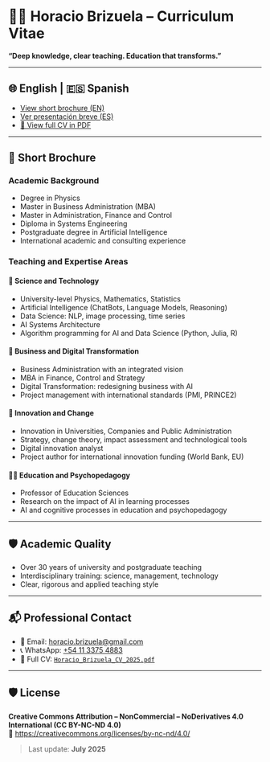 # 🧑‍🏫 Horacio Brizuela – Curriculum Vitae

**“Deep knowledge, clear teaching. Education that transforms.”**

---

## 🌐 English | 🇪🇸 Spanish

- [View short brochure (EN)](#short-brochure)
- [Ver presentación breve (ES)](https://github.com/FAMAphonic/cv-horacio-brizuela/tree/main)
- [📄 View full CV in PDF](./Horacio_Brizuela_CV_2025.pdf)

---

## 📘 Short Brochure

### Academic Background
- Degree in Physics  
- Master in Business Administration (MBA)  
- Master in Administration, Finance and Control  
- Diploma in Systems Engineering  
- Postgraduate degree in Artificial Intelligence  
- International academic and consulting experience

### Teaching and Expertise Areas

#### 🔬 Science and Technology
- University-level Physics, Mathematics, Statistics  
- Artificial Intelligence (ChatBots, Language Models, Reasoning)  
- Data Science: NLP, image processing, time series  
- AI Systems Architecture  
- Algorithm programming for AI and Data Science (Python, Julia, R)

#### 💼 Business and Digital Transformation
- Business Administration with an integrated vision  
- MBA in Finance, Control and Strategy  
- Digital Transformation: redesigning business with AI  
- Project management with international standards (PMI, PRINCE2)

#### 🧪 Innovation and Change
- Innovation in Universities, Companies and Public Administration  
- Strategy, change theory, impact assessment and technological tools  
- Digital innovation analyst  
- Project author for international innovation funding (World Bank, EU)

#### 🧑‍🏫 Education and Psychopedagogy
- Professor of Education Sciences  
- Research on the impact of AI in learning processes  
- AI and cognitive processes in education and psychopedagogy

---

## 🛡️ Academic Quality

- Over 30 years of university and postgraduate teaching  
- Interdisciplinary training: science, management, technology  
- Clear, rigorous and applied teaching style

---

## 📬 Professional Contact

- 📧 Email: [horacio.brizuela@gmail.com](mailto:horacio.brizuela@gmail.com)  
- 📞 WhatsApp: [+54 11 3375 4883](https://wa.me/541133754883)  
- 📄 Full CV: [`Horacio_Brizuela_CV_2025.pdf`](./Horacio_Brizuela_CV_2025.pdf)

---

## 🛡️ License

**Creative Commons Attribution – NonCommercial – NoDerivatives 4.0 International (CC BY-NC-ND 4.0)**  
🔗 https://creativecommons.org/licenses/by-nc-nd/4.0/

> Last update: **July 2025**
